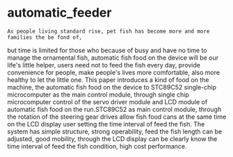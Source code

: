 # automatic_feeder
	As people living standard rise, pet fish has become more and more families the be fond of,
but time is limited for those who because of busy and have no time to manage the ornamental fish,
automatic fish food on the device will be our life's little helper, 
users need not to feed the fish every day, provide convenience for people, 
make people's lives more comfortable, also more healthy to let the little one.
	This paper introduces a kind of food on the machine, 
the automatic fish food on the device to STC89C52 single-chip microcomputer as the main control module, 
through single chip microcomputer control of the servo driver module and 
LCD module of automatic fish food on the run.STC89C52 as main control module, through the rotation of 
the steering gear drives allow fish food cans at the same time on the LCD display user setting the time interval of
feed the fish.
	The system has simple structure, strong operability, feed the fish length can be adjusted, good mobility, 
through the LCD display can be clearly know the time interval of feed the fish condition, high cost performance. 
